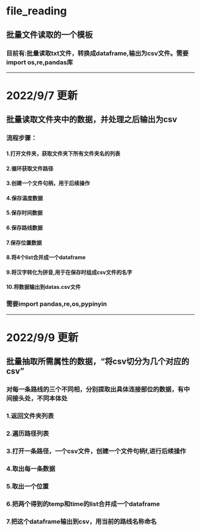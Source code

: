 # file_reading
## 批量文件读取的一个模板
### 目前有:批量读取txt文件，转换成dataframe,输出为csv文件。需要import os,re,pandas库
----------------------------
# 2022/9/7 更新
## 批量读取文件夹中的数据，并处理之后输出为csv
### 流程步骤：
#### 1.打开文件夹，获取文件夹下所有文件夹名的列表
#### 2.循环获取文件路径
#### 3.创建一个文件句柄，用于后续操作
#### 4.保存温度数据
#### 5.保存时间数据
#### 6.保存路线数据
#### 7.保存位置数据
#### 8.将4个list合并成一个dataframe
#### 9.将汉字转化为拼音,用于在保存时组成csv文件的名字
#### 10.将数据输出到datas.csv文件
### 需要import pandas,re,os,pypinyin
------------------------------------------------
# 2022/9/9 更新
## 批量抽取所需属性的数据，“将csv切分为几个对应的csv”
### 对每一条路线的三个不同相，分别提取出具体连接部位的数据，有中间接头处，不同本体处
### 1.返回文件夹列表
### 2.遍历路径列表
### 3.打开一条路径，一个csv文件，创建一个文件句柄f,进行后续操作
### 4.取出每一条数据
### 5.取出一个位置
### 6.把两个得到的temp和time的list合并成一个dataframe
### 7.把这个dataframe输出到csv，用当前的路线名称命名
